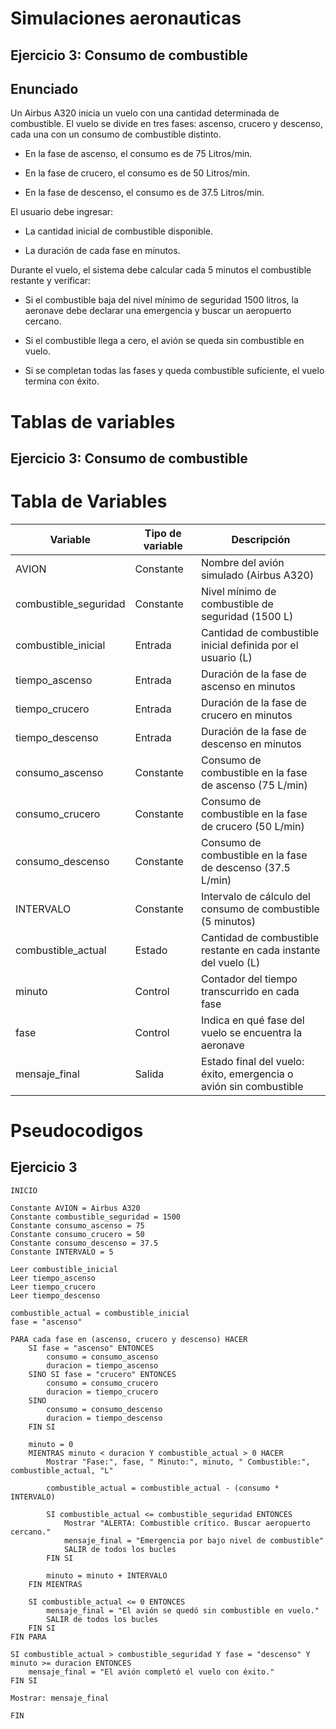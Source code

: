 # Simulaciones aeronauticas


## Ejercicio 3: Consumo de combustible
## Enunciado
Un Airbus A320 inicia un vuelo con una cantidad determinada de combustible. El vuelo se divide en tres fases: ascenso, crucero y descenso, cada una con un consumo de combustible distinto.

- En la fase de ascenso, el consumo es de 75 Litros/min.

- En la fase de crucero, el consumo es de 50 Litros/min.

- En la fase de descenso, el consumo es de 37.5 Litros/min.

El usuario debe ingresar:

- La cantidad inicial de combustible disponible.

- La duración de cada fase en minutos.

Durante el vuelo, el sistema debe calcular cada 5 minutos el combustible restante y verificar:

- Si el combustible baja del nivel mínimo de seguridad 1500 litros, la aeronave debe declarar una emergencia y buscar un aeropuerto cercano.

- Si el combustible llega a cero, el avión se queda sin combustible en vuelo.

- Si se completan todas las fases y queda combustible suficiente, el vuelo termina con éxito.


# Tablas de variables

## Ejercicio 3: Consumo de combustible

#  Tabla de Variables

| Variable                       | Tipo de variable | Descripción                                                          |
|--------------------------------|------------------|----------------------------------------------------------------------|
| AVION                          | Constante        | Nombre del avión simulado (Airbus A320)                              |
| combustible_seguridad   | Constante        | Nivel mínimo de combustible de seguridad (1500 L)                    |
| combustible_inicial            | Entrada          | Cantidad de combustible inicial definida por el usuario (L)           |
| tiempo_ascenso                 | Entrada          | Duración de la fase de ascenso en minutos                            |
| tiempo_crucero                 | Entrada          | Duración de la fase de crucero en minutos                            |
| tiempo_descenso                | Entrada          | Duración de la fase de descenso en minutos                           |
| consumo_ascenso                | Constante        | Consumo de combustible en la fase de ascenso (75 L/min)              |
| consumo_crucero                | Constante        | Consumo de combustible en la fase de crucero (50 L/min)              |
| consumo_descenso               | Constante        | Consumo de combustible en la fase de descenso (37.5 L/min)           |
| INTERVALO                      | Constante        | Intervalo de cálculo del consumo de combustible (5 minutos)          |
| combustible_actual             | Estado           | Cantidad de combustible restante en cada instante del vuelo (L)       |
| minuto                         | Control          | Contador del tiempo transcurrido en cada fase                        |
| fase                           | Control          | Indica en qué fase del vuelo se encuentra la aeronave                 |
| mensaje_final                  | Salida           | Estado final del vuelo: éxito, emergencia o avión sin combustible     |







# Pseudocodigos

## Ejercicio 3
```
INICIO

Constante AVION = Airbus A320
Constante combustible_seguridad = 1500   
Constante consumo_ascenso = 75                  
Constante consumo_crucero = 50                 
Constante consumo_descenso = 37.5               
Constante INTERVALO = 5                        

Leer combustible_inicial    
Leer tiempo_ascenso         
Leer tiempo_crucero         
Leer tiempo_descenso        

combustible_actual = combustible_inicial
fase = "ascenso"

PARA cada fase en (ascenso, crucero y descenso) HACER
    SI fase = "ascenso" ENTONCES
        consumo = consumo_ascenso
        duracion = tiempo_ascenso
    SINO SI fase = "crucero" ENTONCES
        consumo = consumo_crucero
        duracion = tiempo_crucero
    SINO
        consumo = consumo_descenso
        duracion = tiempo_descenso
    FIN SI

    minuto = 0
    MIENTRAS minuto < duracion Y combustible_actual > 0 HACER
        Mostrar "Fase:", fase, " Minuto:", minuto, " Combustible:", combustible_actual, "L"
        
        combustible_actual = combustible_actual - (consumo * INTERVALO)

        SI combustible_actual <= combustible_seguridad ENTONCES
            Mostrar "ALERTA: Combustible crítico. Buscar aeropuerto cercano."
            mensaje_final = "Emergencia por bajo nivel de combustible"
            SALIR de todos los bucles
        FIN SI

        minuto = minuto + INTERVALO
    FIN MIENTRAS

    SI combustible_actual <= 0 ENTONCES
        mensaje_final = "El avión se quedó sin combustible en vuelo."
        SALIR de todos los bucles
    FIN SI
FIN PARA

SI combustible_actual > combustible_seguridad Y fase = "descenso" Y minuto >= duracion ENTONCES
    mensaje_final = "El avión completó el vuelo con éxito."
FIN SI

Mostrar: mensaje_final

FIN
```









